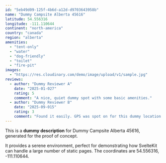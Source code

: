 ```yaml
---
id: "5eb49d09-125f-4b6d-a12d-d9703643958b"
name: "Dummy Campsite Alberta 45616"
latitude: 54.556316
longitude: -111.110644
continent: "north-america"
country: "canada"
region: "alberta"
amenities:
  - "tent-only"
  - "water"
  - "dog-friendly"
  - "toilet"
  - "fire-pit"
images:
  - "https://res.cloudinary.com/demo/image/upload/v1/sample.jpg"
reviews:
  - author: "Dummy Reviewer A"
    date: "2025-01-027"
    rating: 5
    comment: "A nice, quiet dummy spot with some basic amenities."
  - author: "Dummy Reviewer B"
    date: "2025-09-015"
    rating: 3
    comment: "Found it easily. GPS was spot on for this dummy location."
---
```


This is a **dummy description** for Dummy Campsite Alberta 45616, generated for the proof of concept.

It provides a serene environment, perfect for demonstrating how SvelteKit can handle a large number of static pages. The coordinates are 54.556316, -111.110644.
